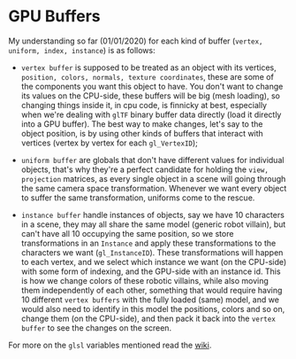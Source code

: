 # GPU Buffers

My understanding so far (01/01/2020) for each kind of buffer (`vertex, uniform, index, instance`)
is as follows:

- `vertex buffer` is supposed to be treated as an object with its vertices,
`position, colors, normals, texture coordinates`, these are some of the components you want
this object to have. You don't want to change its values on the CPU-side, these buffers will be
big (mesh loading), so changing things inside it, in cpu code, is finnicky at best, especially when
we're dealing with `glTF` binary buffer data directly (load it directly into a GPU buffer). The
best way to make changes, let's say to the object position, is by using other kinds of buffers that
interact with vertices (vertex by vertex for each `gl_VertexID`);

- `uniform buffer` are globals that don't have different values for individual objects, that's why
they're a perfect candidate for holding the `view, projection` matrices, as every single object in
a scene will going through the same camera space transformation. Whenever we want every object to
suffer the same transformation, uniforms come to the rescue.

- `instance buffer` handle instances of objects, say we have 10 characters in a scene, they may all
share the same model (generic robot villain), but can't have all 10 occupying the same position,
so we store transformations in an `Instance` and apply these transformations to the characters we
want (`gl_InstanceID`). These transformations will happen to each vertex, and we select which
instance we want (on the CPU-side) with some form of indexing, and the GPU-side with an instance id.
This is how we change colors of these robotic villains, while also moving them independently of
each other, something that would require having 10 different `vertex buffers` with the fully loaded
(same) model, and we would also need to identify in this model the positions, colors and so on,
change them (on the CPU-side), and then pack it back into the `vertex buffer` to see the changes on
the screen.

For more on the `glsl` variables mentioned read the
[wiki](https://www.khronos.org/opengl/wiki/Vertex_Shader/Defined_Inputs).
